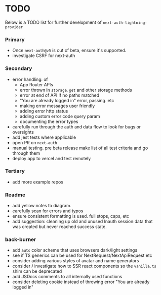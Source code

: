 # TODO

Below is a TODO list for further development of `next-auth-lightning-provider`

### Primary

- Once `next-auth@v5` is out of beta, ensure it's supported.
- investigate CSRF for next-auth

### Secondary

- error handling: of
  - App Router APIs
  - error thrown in `storage.get` and other storage methods
  - error at end of API if no paths matched
  - "You are already logged in" error, passing. etc
  - making error messages user friendly
  - adding error http status
  - adding custom error code query param
  - documenting the error types
- carefully run through the auth and data flow to look for bugs or oversights
- add jest tests where applicable
- open PR on `next-auth`
- manual testing. pre beta release make list of all test criteria and go through them
- deploy app to vercel and test remotely

### Tertiary

- add more example repos

### Readme

- add yellow notes to diagram.
- carefully scan for errors and typos
- ensure consistent formatting is used. full stops, caps, etc
- add suggestion: cleaning up old and unused lnauth session data that was created but never reached success state.

### back-burner

- add `auto` color scheme that uses browsers dark/light settings
- see if TS generics can be used for NextRequest/NextApiRequest etc
- consider adding various styles of avatar and name generators
- consider / investigate how to SSR react components so the `vanilla.ts` shim can be deprecated
- add JSDocs comments to all internally used functions
- consider deleting cookie instead of throwing error "You are already logged in"
